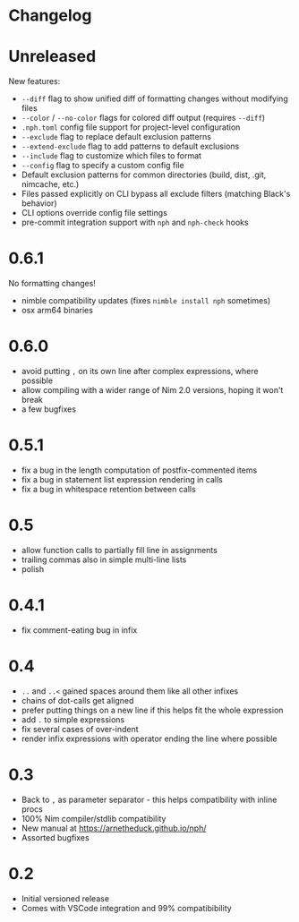 # Changelog

# Unreleased

New features:

* `--diff` flag to show unified diff of formatting changes without modifying files
* `--color` / `--no-color` flags for colored diff output (requires `--diff`)
* `.nph.toml` config file support for project-level configuration
* `--exclude` flag to replace default exclusion patterns
* `--extend-exclude` flag to add patterns to default exclusions
* `--include` flag to customize which files to format
* `--config` flag to specify a custom config file
* Default exclusion patterns for common directories (build, dist, .git, nimcache, etc.)
* Files passed explicitly on CLI bypass all exclude filters (matching Black's behavior)
* CLI options override config file settings
* pre-commit integration support with `nph` and `nph-check` hooks

# 0.6.1

No formatting changes!

* nimble compatibility updates (fixes `nimble install nph` sometimes)
* osx arm64 binaries

# 0.6.0

* avoid putting `,` on its own line after complex expressions, where possible
* allow compiling with a wider range of Nim 2.0 versions, hoping it won't break
* a few bugfixes

# 0.5.1

* fix a bug in the length computation of postfix-commented items
* fix a bug in statement list expression rendering in calls
* fix a bug in whitespace retention between calls

# 0.5

* allow function calls to partially fill line in assignments
* trailing commas also in simple multi-line lists
* polish

# 0.4.1

* fix comment-eating bug in infix

# 0.4

* `..` and `..<` gained spaces around them like all other infixes
* chains of dot-calls get aligned
* prefer putting things on a new line if this helps fit the whole expression
* add `.` to simple expressions
* fix several cases of over-indent
* render infix expressions with operator ending the line where possible

# 0.3

* Back to `,` as parameter separator - this helps compatibility with inline procs
* 100% Nim compiler/stdlib compatibility
* New manual at https://arnetheduck.github.io/nph/
* Assorted bugfixes

# 0.2

* Initial versioned release
* Comes with VSCode integration and 99% compatibibility

